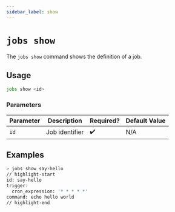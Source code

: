 ```yaml
---
sidebar_label: show
---
```


# `jobs show`

The `jobs show` command shows the definition of a job.

## Usage

```bash
jobs show <id>
```

### Parameters

| Parameter | Description    | Required? | Default Value |
| --------- | -------------- | --------- | ------------- |
| `id`      | Job identifier | ✔️        | N/A           |

## Examples

```bash
> jobs show say-hello
// highlight-start
​id: say-hello
​trigger:
​  cron_expression: '* * * * *'
​command: echo hello world
// highlight-end
```
